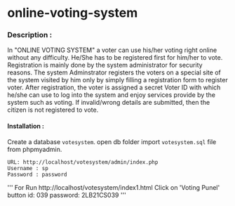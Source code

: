 # online-voting-system

### Description : 
In "ONLINE VOTING SYSTEM" a voter can use his/her voting right online without any difficulty. He/She has to be registered first for him/her to vote. Registration is mainly done by the system administrator for security reasons. The system Adminstrator registers the voters on a special site of the system visited by him only by simply filling a registration form to register voter.
After registration, the voter is assigned a secret Voter ID with which he/she can use to log into the system and enjoy services provide by the system such as voting. If invalid/wrong details are submitted, then the citizen is not registered to vote.

#### Installation : 

  Create a database `votesystem`.
  open db folder 
  import `votesystem.sql` file from phpmyadmin.

  ```ADMIN LOGIN DETAILS 
  URL: http://localhost/votesystem/admin/index.php
  Username : sp
  Password : password
  ```

''' For Run 
http://localhost/votesystem/index1.html
Click on 'Voting Punel' button
id: 039
password: 2LB21CS039
'''
